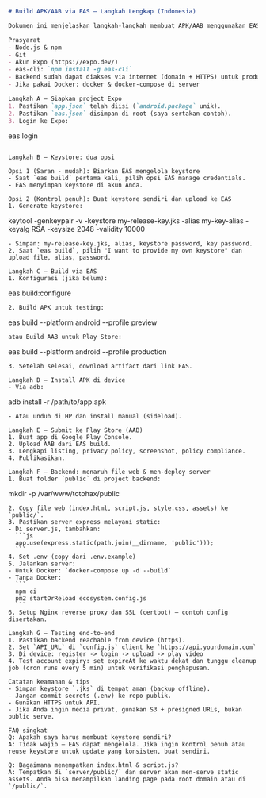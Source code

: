 ```markdown
# Build APK/AAB via EAS — Langkah Lengkap (Indonesia)

Dokumen ini menjelaskan langkah-langkah membuat APK/AAB menggunakan EAS (Expo Application Services), mengelola keystore, dan men-deploy backend serta menempatkan file web (index.html, script.js, style.css) ke server.

Prasyarat
- Node.js & npm
- Git
- Akun Expo (https://expo.dev/)
- eas-cli: `npm install -g eas-cli`
- Backend sudah dapat diakses via internet (domain + HTTPS) untuk production
- Jika pakai Docker: docker & docker-compose di server

Langkah A — Siapkan project Expo
1. Pastikan `app.json` telah diisi (`android.package` unik).
2. Pastikan `eas.json` disimpan di root (saya sertakan contoh).
3. Login ke Expo:
   ```
   eas login
   ```

Langkah B — Keystore: dua opsi

Opsi 1 (Saran - mudah): Biarkan EAS mengelola keystore
- Saat `eas build` pertama kali, pilih opsi EAS manage credentials.
- EAS menyimpan keystore di akun Anda.

Opsi 2 (Kontrol penuh): Buat keystore sendiri dan upload ke EAS
1. Generate keystore:
   ```
   keytool -genkeypair -v -keystore my-release-key.jks -alias my-key-alias -keyalg RSA -keysize 2048 -validity 10000
   ```
   - Simpan: my-release-key.jks, alias, keystore password, key password.
2. Saat `eas build`, pilih "I want to provide my own keystore" dan upload file, alias, password.

Langkah C — Build via EAS
1. Konfigurasi (jika belum):
   ```
   eas build:configure
   ```
2. Build APK untuk testing:
   ```
   eas build --platform android --profile preview
   ```
   atau Build AAB untuk Play Store:
   ```
   eas build --platform android --profile production
   ```
3. Setelah selesai, download artifact dari link EAS.

Langkah D — Install APK di device
- Via adb:
  ```
  adb install -r /path/to/app.apk
  ```
- Atau unduh di HP dan install manual (sideload).

Langkah E — Submit ke Play Store (AAB)
1. Buat app di Google Play Console.
2. Upload AAB dari EAS build.
3. Lengkapi listing, privacy policy, screenshot, policy compliance.
4. Publikasikan.

Langkah F — Backend: menaruh file web & men-deploy server
1. Buat folder `public` di project backend:
   ```
   mkdir -p /var/www/totohax/public
   ```
2. Copy file web (index.html, script.js, style.css, assets) ke `public/`.
3. Pastikan server express melayani static:
   - Di server.js, tambahkan:
     ```js
     app.use(express.static(path.join(__dirname, 'public')));
     ```
4. Set .env (copy dari .env.example)
5. Jalankan server:
   - Untuk Docker: `docker-compose up -d --build`
   - Tanpa Docker:
     ```
     npm ci
     pm2 startOrReload ecosystem.config.js
     ```
6. Setup Nginx reverse proxy dan SSL (certbot) — contoh config disertakan.

Langkah G — Testing end-to-end
1. Pastikan backend reachable from device (https).
2. Set `API_URL` di `config.js` client ke `https://api.yourdomain.com`
3. Di device: register -> login -> upload -> play video
4. Test account expiry: set expireAt ke waktu dekat dan tunggu cleanup job (cron runs every 5 min) untuk verifikasi penghapusan.

Catatan keamanan & tips
- Simpan keystore `.jks` di tempat aman (backup offline).
- Jangan commit secrets (.env) ke repo publik.
- Gunakan HTTPS untuk API.
- Jika Anda ingin media privat, gunakan S3 + presigned URLs, bukan public serve.

FAQ singkat
Q: Apakah saya harus membuat keystore sendiri?
A: Tidak wajib — EAS dapat mengelola. Jika ingin kontrol penuh atau reuse keystore untuk update yang konsisten, buat sendiri.

Q: Bagaimana menempatkan index.html & script.js?
A: Tempatkan di `server/public/` dan server akan men-serve static assets. Anda bisa menampilkan landing page pada root domain atau di `/public/`.

```